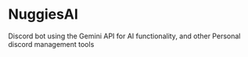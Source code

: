# NuggiesAI
Discord bot using the Gemini API for AI functionality, and other Personal discord management tools
